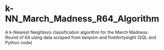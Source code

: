 # k-NN_March_Madness_R64_Algorithm
A k-Nearest Neighbors classification algorithm for the March Madness Round of 64 using data scraped from kenpom and fivethirtyeight (SQL and Python code)
